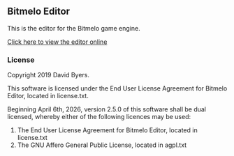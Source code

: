 ## Bitmelo Editor
This is the editor for the Bitmelo game engine.

[Click here to view the editor online](https://bitmelo.com)

### License
Copyright 2019 David Byers.

This software is licensed under the End User License Agreement for Bitmelo Editor, located in license.txt.

Beginning April 6th, 2026, version 2.5.0 of this software shall be dual licensed, whereby either of the following licences may be used:

1. The End User License Agreement for Bitmelo Editor, located in license.txt
2. The GNU Affero General Public License, located in agpl.txt
